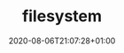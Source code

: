 ---
title: filesystem
description: Read & write files and work with paths on the local filesystem.
date: 2020-08-06T21:07:28+01:00
lastmod: 2020-08-06T21:07:28+01:00
draft: false
seo_article_headline: Work with files & paths in a task-runner automation pipeline.
seo_description: Read, write and format files as part of your automation pipeline tasks. 
seo_is_carousel: true
---